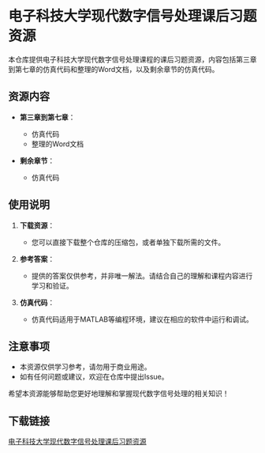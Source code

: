 # 电子科技大学现代数字信号处理课后习题资源

本仓库提供电子科技大学现代数字信号处理课程的课后习题资源，内容包括第三章到第七章的仿真代码和整理的Word文档，以及剩余章节的仿真代码。

## 资源内容

- **第三章到第七章**：
  - 仿真代码
  - 整理的Word文档

- **剩余章节**：
  - 仿真代码

## 使用说明

1. **下载资源**：
   - 您可以直接下载整个仓库的压缩包，或者单独下载所需的文件。

2. **参考答案**：
   - 提供的答案仅供参考，并非唯一解法。请结合自己的理解和课程内容进行学习和验证。

3. **仿真代码**：
   - 仿真代码适用于MATLAB等编程环境，建议在相应的软件中运行和调试。

## 注意事项

- 本资源仅供学习参考，请勿用于商业用途。
- 如有任何问题或建议，欢迎在仓库中提出Issue。

希望本资源能够帮助您更好地理解和掌握现代数字信号处理的相关知识！

## 下载链接

[电子科技大学现代数字信号处理课后习题资源](https://pan.quark.cn/s/1c2366163925)